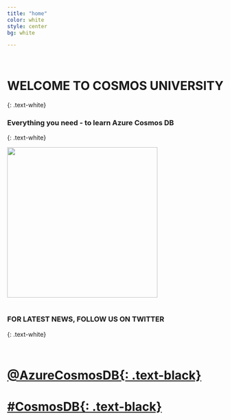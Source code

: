 ```yaml
---
title: "home"
color: white
style: center
bg: white

---
```


<br>

# **WELCOME TO COSMOS UNIVERSITY**
{: .text-white}
<br>
### Everything you need - to learn Azure Cosmos DB
{: .text-white}



<img src="https://azure.microsoft.com/svghandler/cosmos-db/?width=600&amp;height=315" width="350"/>


<br>
<br>

### **FOR LATEST NEWS, FOLLOW US ON TWITTER**          
 {: .text-white}

<br>


# [**@AzureCosmosDB**{: .text-black}](https://twitter.com/AzureCosmosDB)

# [**#CosmosDB**{: .text-black}](https://twitter.com/search?q=%23cosmosdb&src=typd)



